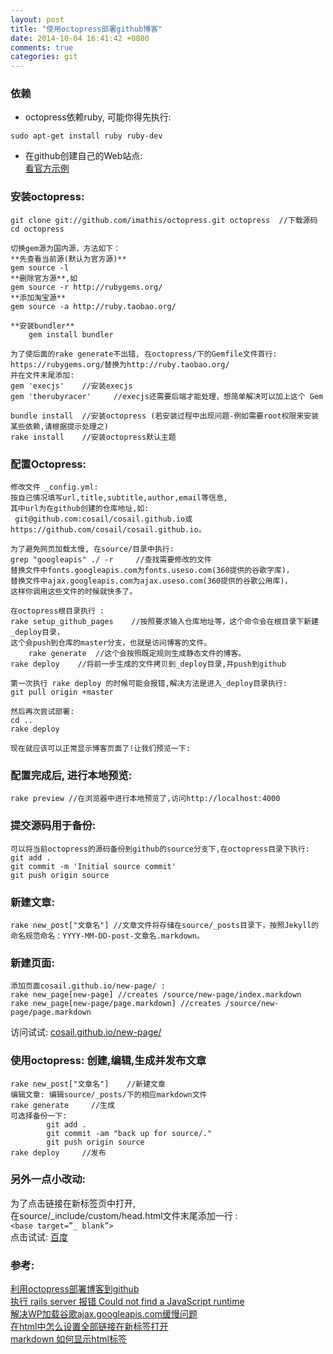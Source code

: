 ```yaml
---
layout: post
title: "使用octopress部署github博客"
date: 2014-10-04 16:41:42 +0800
comments: true
categories: git
---
```


### 依赖
+ octopress依赖ruby, 可能你得先执行:  
```
sudo apt-get install ruby ruby-dev
```

+ 在github创建自己的Web站点:  
[看官方示例](https://pages.github.com/)  
    
### 安装octopress:
	git clone git://github.com/imathis/octopress.git octopress  //下载源码
	cd octopress
	
	切换gem源为国内源，方法如下：  
	**先查看当前源(默认为官方源)**
	gem source -l
    **删除官方源**,如
    gem source -r http://rubygems.org/
    **添加淘宝源**
    gem source -a http://ruby.taobao.org/
    
    **安装bundler**
    	gem install bundler

	为了使后面的rake generate不出错, 在octopress/下的Gemfile文件首行:  
	https://rubygems.org/替换为http://ruby.taobao.org/  
	并在文件末尾添加: 
	gem 'execjs'    //安装execjs
	gem 'therubyracer'     //execjs还需要后端才能处理，想简单解决可以加上这个 Gem

	bundle install	//安装octopress (若安装过程中出现问题-例如需要root权限来安装某些依赖,请根据提示处理之)
	rake install	//安装octopress默认主题

### 配置Octopress:
    修改文件 _config.yml:
    按自己情况填写url,title,subtitle,author,email等信息,
    其中url为在github创建的仓库地址,如:  
     git@github.com:cosail/cosail.github.io或https://github.com/cosail/cosail.github.io。
    
    为了避免网页加载太慢, 在source/目录中执行:
    grep "googleapis" ./ -r     //查找需要修改的文件
    替换文件中fonts.googleapis.com为fonts.useso.com(360提供的谷歌字库)，
    替换文件中ajax.googleapis.com为ajax.useso.com(360提供的谷歌公用库)，
    这样你调用这些文件的时候就快多了。

	在octopress根目录执行 :
	rake setup_github_pages    //按照要求输入仓库地址等，这个命令会在根目录下新建_deploy目录，
	这个会push到仓库的master分支，也就是访问博客的文件。
    	rake generate  //这个会按照既定规则生成静态文件的博客。
	rake deploy    //将前一步生成的文件拷贝到_deploy目录,并push到github

    第一次执行 rake deploy 的时候可能会报错,解决方法是进入_deploy目录执行:
	git pull origin +master
	
	然后再次尝试部署:
	cd ..
	rake deploy

`现在就应该可以正常显示博客页面了!让我们预览一下:`

### 配置完成后, 进行本地预览:

	rake preview //在浏览器中进行本地预览了,访问http://localhost:4000

### 提交源码用于备份:
	可以将当前octopress的源码备份到github的source分支下,在octopress目录下执行:
	git add .
	git commit -m 'Initial source commit'
	git push origin source

### 新建文章:
	rake new_post["文章名"] //文章文件将存储在source/_posts目录下，按照Jekyll的命名规范命名：YYYY-MM-DD-post-文章名.markdown。

### 新建页面:
	添加页面cosail.github.io/new-page/ :
	rake new_page[new-page] //creates /source/new-page/index.markdown
	rake new_page[new-page/page.markdown] //creates /source/new-page/page.markdown  
访问试试: [cosail.github.io/new-page/](http://cosail.github.io/new-page/)

### 使用octopress: 创建,编辑,生成并发布文章
    rake new_post["文章名"]	//新建文章
    编辑文章: 编辑source/_posts/下的相应markdown文件
    rake generate	  //生成
    可选择备份一下:
    		git add .
    		git commit -am "back up for source/." 
    		git push origin source
    rake deploy		//发布
    
### 另外一点小改动:
为了点击链接在新标签页中打开,   
在source/_include/custom/head.html文件末尾添加一行 :  
   `<base target=”_ blank”>`  
点击试试: [百度](http://www.baidu.com)

### 参考:
[利用octopress部署博客到github](http://www.itzhoulin.com/category/wordpress/ )  
[执行 rails server 报错 Could not find a JavaScript runtime](https://ruby-china.org/topics/1605)  
[解决WP加载谷歌ajax.googleapis.com缓慢问题](http://jingyan.baidu.com/album/afd8f4de4595ac34e386e969.html?picindex=1)  
[在html中怎么设置全部链接在新标签打开](http://zhidao.baidu.com/link?url=688qT_eBlOJIcHrFM1wmHFYBLWozjH1cE1FUW8ezjOyT6l4kxnlndXu1Uy_-5mZr6G54eES8NtkJfihDPXkovq)  
[markdown 如何显示html标签](http://www.oschina.net/question/218617_66108)


